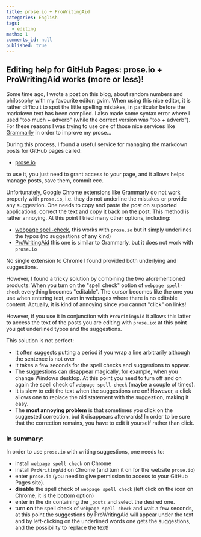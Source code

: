 ```yaml
---
title: prose.io + ProWritingAid
categories: English
tags:
  - editing
maths: 1
comments_id: null
published: true
---
```

## Editing help for GitHub Pages: prose.io + ProWritingAid works (more or less)!

Some time ago, I wrote a post on this blog, about random numbers and philosophy with my favourite editor: gvim. When using this nice editor, it is rather difficult to spot the little spelling mistakes, in particular before the markdown text has been compiled.
I also made some syntax error where I used "too much + adverb" (while the correct version was "too + adverb"). For these reasons I was trying to use one of those nice services like [Grammarly](www.grammarly.com) in order to improve my prose... 

During this process, I found a useful service for managing the markdown posts for GitHub pages called:

- [prose.io](prose.io)

to use it, you just need to grant access to your page, and it allows helps manage posts, save them, commit ecc.

Unfortunately, Google Chrome extensions like Grammarly do not work properly with `prose.io`, i.e. they do not underline the mistakes or provide any suggestion. One needs to copy and paste the post on supported applications, correct the text and copy it back on the post. This method is rather annoying.
At this point I tried many other options, including:

- [webpage spell-check](https://chrome.google.com/webstore/detail/webpage-spell-check/mgdhaoimpabdhmacaclbbjddhngchjik), this works with `prose.io` but it simply underlines the typos (no suggestions of any kind)
- [ProWritingAid](https://prowritingaid.com/en/App/ChromeExtension) this one is similar to Grammarly, but it does not work with `prose.io`

No single extension to Chrome I found provided both underlying and suggestions.

However, I found a tricky solution by combining the two aforementioned products:
When you turn on the "spell check" option of `webpage spell-check` everything becomes "editable".
The cursor becomes like the one you use when entering text, even in webpages where there is no editable content. Actually, it is kind of annoying since you cannot "click" on links! 

However, if you use it in conjunction with `ProWritingAid` it allows this latter to access the text of the posts you are editing with `prose.io`: at this point you get underlined typos and the suggestions. 

This solution is not perfect:

- It often suggests putting a period if you wrap a line arbitrarily although the sentence is not over
- It takes a few seconds for the spell checks and suggestions to appear.
- The suggestions can disappear magically, for example, when you change Windows desktop. At this point you need to turn off and on again the spell check of `webpage spell-check` (maybe a couple of times).
- It is slow to edit the text when the suggestions are on! However, a click allows one to replace the old statement with the suggestion, making it easy. 
- The **most annoying problem** is that sometimes you click on the suggested correction, but it disappears afterwards! In order to be sure that the correction remains, you have to edit it yourself rather than click.

### In summary: 

In order to use `prose.io` with writing suggestions, one needs to:
- install `webpage spell check` on Chrome
- install `ProWritingAid` on Chrome (and turn it on for the website `prose.io`)
- enter `prose.io` (you need to give permission to access to your GitHub Pages site).
- **disable** the spell check of `webpage spell check` (left click on the icon on Chrome, it is the bottom option)
- enter in the dir containing the `_posts` and select the desired one.
- turn **on** the spell check of `webpage spell check` and wait a few seconds, at this point the suggestions by ProWritingAid will appear under the text and by left-clicking on the underlined words one gets the suggestions, and the possibility to replace the text!
